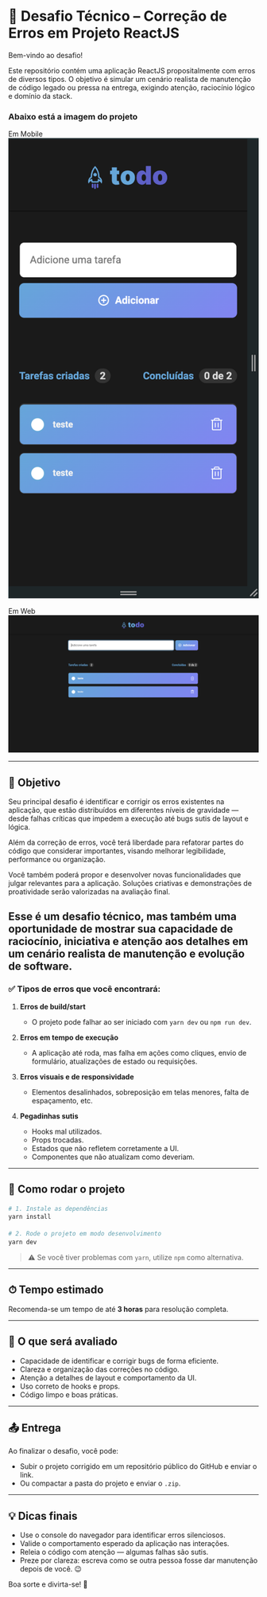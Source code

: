 # 🧠 Desafio Técnico – Correção de Erros em Projeto ReactJS

Bem-vindo ao desafio!

Este repositório contém uma aplicação ReactJS propositalmente com erros de diversos tipos. O objetivo é simular um cenário realista de manutenção de código legado ou pressa na entrega, exigindo atenção, raciocínio lógico e domínio da stack.

### Abaixo está a imagem do projeto

Em Mobile
<img src=".github/mobile.png" alt="mobile" width="600" />

Em Web
<img src=".github/desktop.png" alt="desktop" width="600"/>

---

## 🧪 Objetivo

Seu principal desafio é identificar e corrigir os erros existentes na aplicação, que estão distribuídos em diferentes níveis de gravidade — desde falhas críticas que impedem a execução até bugs sutis de layout e lógica.

Além da correção de erros, você terá liberdade para refatorar partes do código que considerar importantes, visando melhorar legibilidade, performance ou organização.

Você também poderá propor e desenvolver novas funcionalidades que julgar relevantes para a aplicação. Soluções criativas e demonstrações de proatividade serão valorizadas na avaliação final.

## Esse é um desafio técnico, mas também uma oportunidade de mostrar sua capacidade de raciocínio, iniciativa e atenção aos detalhes em um cenário realista de manutenção e evolução de software.

### ✅ Tipos de erros que você encontrará:

1. **Erros de build/start**

   - O projeto pode falhar ao ser iniciado com `yarn dev` ou `npm run dev`.

2. **Erros em tempo de execução**

   - A aplicação até roda, mas falha em ações como cliques, envio de formulário, atualizações de estado ou requisições.

3. **Erros visuais e de responsividade**

   - Elementos desalinhados, sobreposição em telas menores, falta de espaçamento, etc.

4. **Pegadinhas sutis**
   - Hooks mal utilizados.
   - Props trocadas.
   - Estados que não refletem corretamente a UI.
   - Componentes que não atualizam como deveriam.

---

## 🔧 Como rodar o projeto

```bash
# 1. Instale as dependências
yarn install

# 2. Rode o projeto em modo desenvolvimento
yarn dev
```

> ⚠️ Se você tiver problemas com `yarn`, utilize `npm` como alternativa.

---

## ⏱ Tempo estimado

Recomenda-se um tempo de até **3 horas** para resolução completa.

---

## 📝 O que será avaliado

- Capacidade de identificar e corrigir bugs de forma eficiente.
- Clareza e organização das correções no código.
- Atenção a detalhes de layout e comportamento da UI.
- Uso correto de hooks e props.
- Código limpo e boas práticas.

---

## 📤 Entrega

Ao finalizar o desafio, você pode:

- Subir o projeto corrigido em um repositório público do GitHub e enviar o link.
- Ou compactar a pasta do projeto e enviar o `.zip`.

---

## 💡 Dicas finais

- Use o console do navegador para identificar erros silenciosos.
- Valide o comportamento esperado da aplicação nas interações.
- Releia o código com atenção — algumas falhas são sutis.
- Preze por clareza: escreva como se outra pessoa fosse dar manutenção depois de você. 😉

Boa sorte e divirta-se! 🚀
